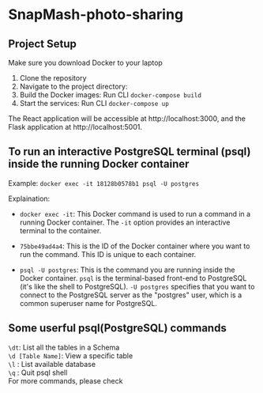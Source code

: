 # SnapMash-photo-sharing
## Project Setup

Make sure you download Docker to your laptop

1. Clone the repository
2. Navigate to the project directory:
3. Build the Docker images:
Run CLI `docker-compose build`
4. Start the services:
Run CLI `docker-compose up`

The React application will be accessible at http://localhost:3000, and the Flask application at http://localhost:5001.


## To run an interactive PostgreSQL terminal (psql) inside the running Docker container
Example: `docker exec -it 18128b0578b1 psql -U postgres`

Explaination: 
* `docker exec -it`: This Docker command is used to run a command in a running Docker container. The `-it` option provides an interactive terminal to the container.

* `75bbe49ad4a4`: This is the ID of the Docker container where you want to run the command. This ID is unique to each container.

* `psql -U postgres`: This is the command you are running inside the Docker container. `psql` is the terminal-based front-end to PostgreSQL (it's like the shell to PostgreSQL). `-U postgres` specifies that you want to connect to the PostgreSQL server as the "postgres" user, which is a common superuser name for PostgreSQL.


## Some userful psql(PostgreSQL) commands
`\dt`: List all the tables in a Schema\
`\d [Table Name]`: View a specific table\
`\l` : List available database\
`\q` : Quit psql shell\
For more commands, please check 


